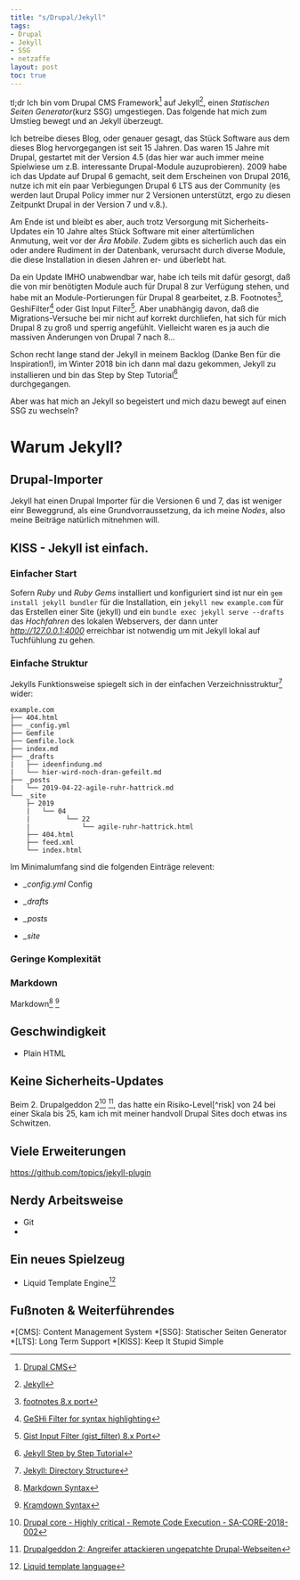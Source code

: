 ```yaml
---
title: "s/Drupal/Jekyll"
tags: 
- Drupal
- Jekyll
- SSG
- netzaffe
layout: post
toc: true
---
```

tl;dr Ich bin vom Drupal CMS Framework[^drupal] auf Jekyll[^jekyll], 
einen *Statischen Seiten Generator*(kurz SSG) umgestiegen.
Das folgende hat mich zum Umstieg bewegt und an Jekyll überzeugt.
 
Ich betreibe dieses Blog, oder genauer gesagt,
das Stück Software aus dem dieses Blog hervorgegangen ist seit 15 Jahren.
Das waren 15 Jahre mit Drupal, gestartet mit der Version 4.5
(das hier war auch immer meine Spielwiese um z.B. interessante Drupal-Module auzuprobieren).
2009 habe ich das Update auf Drupal 6 gemacht, seit dem Erscheinen von Drupal 2016, 
nutze ich mit ein paar Verbiegungen Drupal 6 LTS aus der Community 
(es werden laut Drupal Policy immer nur 2 Versionen unterstützt, 
ergo zu diesen Zeitpunkt Drupal in der Version 7 und v.8.).

Am Ende ist und bleibt es aber, auch trotz Versorgung mit Sicherheits-Updates 
ein 10 Jahre altes Stück Software mit einer altertümlichen Anmutung, weit vor der *Ära Mobile*. 
Zudem gibts es sicherlich auch das ein oder andere Rudiment in der Datenbank,
verursacht durch diverse Module, die diese Installation in diesen Jahren er- und überlebt hat.

Da ein Update IMHO unabwendbar war, habe ich teils mit dafür gesorgt, 
daß die von mir benötigten Module auch für Drupal 8 zur Verfügung stehen, 
und habe mit an Module-Portierungen für Drupal 8 gearbeitet, 
z.B. Footnotes[^fn], GeshiFilter[^geshi] oder Gist Input Filter[^gist].
Aber unabhängig davon, daß die Migrations-Versuche bei mir nicht auf korrekt durchliefen,
hat sich für mich Drupal 8 zu groß und sperrig angefühlt. 
Vielleicht waren es ja auch die massiven Änderungen von Drupal 7 nach 8...
 
Schon recht lange stand der Jekyll in meinem Backlog (Danke Ben für die Inspiration!), 
im Winter 2018 bin ich dann mal dazu gekommen, Jekyll zu installieren und bin das Step by Step Tutorial[^sbst]  
durchgegangen.

Aber was hat mich an Jekyll so begeistert 
und mich dazu bewegt auf einen SSG zu wechseln?<!--break-->

# Warum Jekyll?

## Drupal-Importer

Jekyll hat einen Drupal Importer für die Versionen 6 und 7, das ist weniger einr Beweggrund, 
als eine Grundvorraussetzung, da ich meine *Nodes*, also meine Beiträge natürlich mitnehmen will.

## KISS - Jekyll ist einfach.  

### Einfacher Start

Sofern *Ruby* und *Ruby Gems* installiert und konfiguriert sind ist nur ein `gem install jekyll bundler`
für die Installation, 
ein `jekyll new example.com` für das Erstellen einer Site (jekyll)
und ein `bundle exec jekyll serve --drafts` das *Hochfahren* des lokalen Webservers,
der dann unter *http://127.0.0.1:4000* erreichbar ist notwendig
um mit Jekyll lokal auf Tuchfühlung zu gehen.

### Einfache Struktur

Jekylls Funktionsweise spiegelt sich in der einfachen Verzeichnisstruktur[^dir] wider:
```
example.com
├── 404.html
├── _config.yml
├── Gemfile
├── Gemfile.lock
├── index.md
├── _drafts
|   ├── ideenfindung.md
|   └── hier-wird-noch-dran-gefeilt.md
├── _posts
|   └── 2019-04-22-agile-ruhr-hattrick.md
└── _site
    ├─ 2019
    |   └── 04
    |         └── 22
    |             └── agile-ruhr-hattrick.html
    ├── 404.html
    ├── feed.xml
    └── index.html
```

Im Minimalumfang sind die folgenden Einträge relevent:
- *_config.yml* 
  Config
- *_drafts*
   
- *_posts* 
- *_site*

### Geringe Komplexität


### Markdown

Markdown[^md] [^kramdown]


## Geschwindigkeit 

- Plain HTML

## Keine Sicherheits-Updates

Beim 2. Drupalgeddon 2[^sa] [^sa1], das hatte ein Risiko-Level[^risk] von 24 bei einer Skala bis 25, 
kam ich mit meiner handvoll Drupal Sites doch etwas ins Schwitzen.

## Viele Erweiterungen 

https://github.com/topics/jekyll-plugin

## Nerdy Arbeitsweise


- Git 
- 

## Ein neues Spielzeug

- Liquid Template Engine[^liquid]

## Fußnoten & Weiterführendes

[^drupal]: [Drupal CMS](https://drupal.org)
[^jekyll]: [Jekyll](https://jekyllrb.com)
[^hacks]: Modifiertes Drush, MydropWizzard Modul und Updates über github statt d.o[^do]
[^fn]: [footnotes 8.x port](https://www.drupal.org/sandbox/fl3a/2593257)
[^sbst]: [Jekyll Step by Step Tutorial](https://jekyllrb.com/docs/step-by-step/01-setup/)
[^geshi]: [GeSHi Filter for syntax highlighting](https://www.drupal.org/project/geshifilter)
[^gist]: [Gist Input Filter (gist_filter) 8.x Port](https://www.drupal.org/sandbox/fl3a/2819998)
[^dir]: [Jekyll: Directory Structure](https://jekyllrb.com/docs/structure/)
[^md]: [Markdown Syntax](https://daringfireball.net/projects/markdown/syntax)
[^sa]: [Drupal core - Highly critical - Remote Code Execution - SA-CORE-2018-002](https://www.drupal.org/SA-CORE-2018-002)
[^sa1]: [Drupalgeddon 2: Angreifer attackieren ungepatchte Drupal-Webseiten](https://www.heise.de/security/meldung/Drupalgeddon-2-Angreifer-attackieren-ungepatchte-Drupal-Webseiten-4024700.html)
[^kramdown]: [Kramdown Syntax](https://kramdown.gettalong.org/syntax.html)
[^liquid]: [Liquid template language](https://shopify.github.io/liquid/)

*[CMS]: Content Management System
*[SSG]: Statischer Seiten Generator
*[LTS]: Long Term Support
*[KISS]: Keep It Stupid Simple

